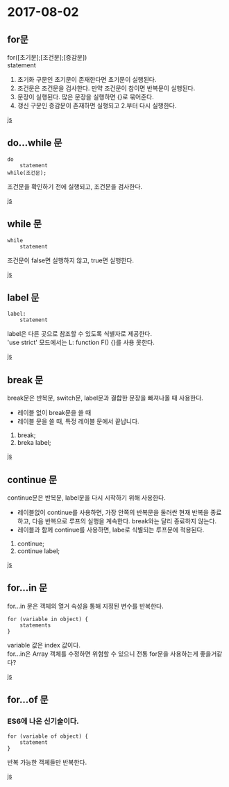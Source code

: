 # 2017-08-02

## for문

for([초기문];[조건문];[증감문])<br>
statement<br>
<ol>
    <li>초기화 구문인 초기문이 존재한다면 초기문이 실행된다.</li>
    <li>조건문은 조건문을 검사한다. 만약 조건문이 참이면 반복문이 실행된다.</li>
    <li>문장이 실행된다. 많은 문장을 실행하면 {}로 묶어준다.</li>
    <li>갱신 구문인 증감문이 존재하면 실행되고 2.부터 다시 실행한다.</li>
</ol>

[js](for.js)

## do...while 문

    do
        statement
    while(조건문);
조건문을 확인하기 전에 실행되고, 조건문을 검사한다.

[js](dowhile.js)
## while 문

    while
        statement

조건문이 false면 실행하지 않고, true면 실행한다.

[js](while.js)
## label 문

    label:
        statement

label은 다른 곳으로 참조할 수 있도록 식별자로 제공한다.<br>
'use strict' 모드에서는 L: function F() {}를 사용 못한다.

[js](label.js)
## break 문

break문은 반복문, switch문, label문과 결합한 문장을 빠져나올 때 사용한다.
<ul>
    <li>레이블 없이 break문을 쓸 때</li>
    <li>레이블 문을 쓸 때, 특정 레이블 문에서 끝납니다.</li>
</ul>
<ol>
    <li>break;</li>
    <li>breka label;</li>
</ol>

[js](break.js)
## continue 문

continue문은 반복문, label문을 다시 시작하기 위해 사용한다.<br>
<ul>
    <li>레이블없이 continue를 사용하면, 가장 안쪽의 반복문을 둘러싼 현재 반복을 종료하고, 다음 반복으로 루프의 실행을 계속한다. break와는 달리 종료하지 않는다.</li>
    <li>레이블과 함께 continue를 사용하면, labe로 식별되는 루프문에 적용된다.</li>
</ul>
<ol>
    <li>continue;</li>
    <li>continue label;</li>
</ol>

[js](continue.js)
## for...in 문

for...in 문은 객체의 열거 속성을 통해 지정된 변수를 반복한다.

    for (variable in object) {
        statements
    }

variable 값은 index 값이다.<br>
for...in은 Array 객체를 수정하면 위험할 수 있으니 전통 for문을 사용하는게 좋을거같다?

[js](forin.js)
## for...of 문

### ES6에 나온 신기술이다.

    for (variable of object) {
        statement
    }
반복 가능한 객체들만 반복한다.

[js](forof.js)